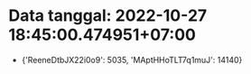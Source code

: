 # Data tanggal: 2022-10-27 18:45:00.474951+07:00

* {'ReeneDtbJX22i0o9': 5035, 'MAptHHoTLT7q1muJ': 14140}
